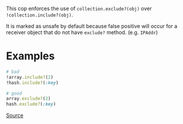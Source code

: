 
This cop enforces the use of `collection.exclude?(obj)`
over `!collection.include?(obj)`.

It is marked as unsafe by default because false positive will occur for
a receiver object that do not have `exclude?` method. (e.g. `IPAddr`)

# Examples

```ruby
# bad
!array.include?(2)
!hash.include?(:key)

# good
array.exclude?(2)
hash.exclude?(:key)
```

[Source](http://www.rubydoc.info/gems/rubocop/RuboCop/Cop/Rails/NegateInclude)
